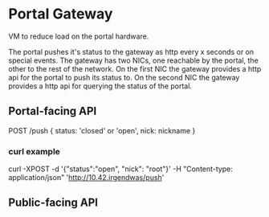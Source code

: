 # Portal Gateway

VM to reduce load on the portal hardware.

The portal pushes it's status to the gateway as http every x seconds or on special events.
The gateway has two NICs, one reachable by the portal, the other to the rest of the network.
On the first NIC the gateway provides a http api for the portal to push its status to.
On the second NIC the gateway provides a http api for querying the status of the portal.


## Portal-facing API

POST /push
{
	status: 'closed' or 'open',
	nick: nickname
}

### curl example

curl -XPOST -d '{"status":"open", "nick": "root"}' -H "Content-type: application/json" 'http://10.42.irgendwas/push'

## Public-facing API